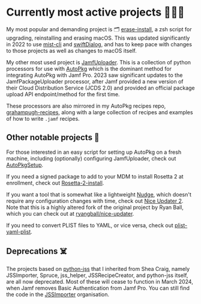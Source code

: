 # Currently most active projects 🧑🏼‍💻

My most popular and demanding project is 🗂️ [erase-install](https://github.com/grahampugh/erase-install), a zsh script for upgrading, reinstalling and erasing macOS. This was updated significantly in 2022 to use [mist-cli](https://github.com/ninxsoft/mist-cli) and [swiftDialog](https://github.com/swiftDialog/swiftDialog), and has to keep pace with changes to those projects as well as changes to macOS itself.

My other most used project is [JamfUploader](https://github.com/grahampugh/jamf-upload). This is a collection of python processors for use with [AutoPkg](https://github.com/autopkg/autopkg) which is the dominant method for integrating AutoPkg with Jamf Pro. 2023 saw significant updates to the JamfPackageUploader processor, after Jamf provided a new version of their Cloud Distribution Service (JCDS 2.0) and provided an official package upload API endpoint/method for the first time. 

These processors are also mirrored in my AutoPkg recipes repo, [grahampugh-recipes](https://github.com/autopkg/grahampugh-recipes), along with a large collection of recipes and examples of how to write `.jamf` recipes.

## Other notable projects 📝

For those interested in an easy script for setting up AutoPkg on a fresh machine, including (optionally) configuring JamfUploader, check out [AutoPkgSetup](https://github.com/grahampugh/AutoPkgSetup).

If you need a signed package to add to your MDM to install Rosetta 2 at enrollment, check out [Rosetta-2-install](https://github.com/grahampugh/Rosetta-2-install).

If you want a tool that is somewhat like a lightweight [Nudge](https://github.com/macadmins/nudge), which doesn't require any configuration changes with time, check out [Nice Updater 2](https://github.com/grahampugh/nice-updater). Note that this is a highly altered fork of the original project by Ryan Ball, which you can check out at [ryangball/nice-updater](https://github.com/ryangball/nice-updater).

If you need to convert PLIST files to YAML, or vice versa, check out [plist-yaml-plist](https://github.com/grahampugh/plist-yaml-plist).

## Deprecations ☠️

The projects based on [python-jss](https://github.com/jssimporter/python-jss) that I inherited from Shea Craig, namely JSSImporter, Spruce, jss_helper, JSSRecipeCreator, and python-jss itself, are all now deprecated. Most of these will cease to function in March 2024, when Jamf removes Basic Authentication from Jamf Pro. You can still find the code in the [JSSImporter](https://github.com/jssimporter) organisation.

<!--
**grahampugh/grahampugh** is a ✨ _special_ ✨ repository because its `README.md` (this file) appears on your GitHub profile.

Here are some ideas to get you started:

- 🔭 I’m currently working on ...
- 🌱 I’m currently learning ...
- 👯 I’m looking to collaborate on ...
- 🤔 I’m looking for help with ...
- 💬 Ask me about ...
- 📫 How to reach me: ...
- 😄 Pronouns: ...
- ⚡ Fun fact: ...
-->
